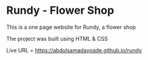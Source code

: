 # Rundy - Flower Shop

This is a one page website for Rundy, a flower shop

The project was built using HTML & CSS

Live URL = https://abdulsamadayoade.github.io/rundy